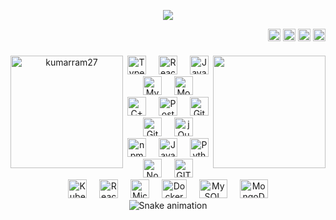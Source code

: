 <p align="center">
  <a href="https://git.io/typing-svg">
    <img src="https://readme-typing-svg.herokuapp.com/?lines=Hello,+There!+👋;This+is+Kumar+....;Nice+to+meet+you!&center=true&size=27">
  </a>
</p>

<div align="right" style="text-decoration: none;" >
  <a href="https://www.linkedin.com/in/kumarsatyasriram" target="_blank">
    <img alt="LinkedIn" title="LinkedIn" height="20" width="20" style="vertical-align: middle;" src="https://cdn.simpleicons.org/linkedin"></a>
  <a href="https://www.npmjs.com/~kumarsatyasriram" target="_blank">
    <img alt="npm" title="npm" height="20" width="20" style="vertical-align: middle;" src="https://cdn.simpleicons.org/npm"></a>
  <a href="https://dev.to/kumarsatyasriram" target="_blank">
    <img alt="dev.to" title="dev.to" height="20" style="vertical-align: middle;" src="https://i.imgur.com/mVm29vK.png"></a>
  <img height="20" style="vertical-align: middle;" src="https://visitor-badge.laobi.icu/badge?page_id=zumrudu-anka.zumrudu-anka">
</div>

###

<p align="center">
  <div align="center">
    <a href="https://github.com/kumarram27/github-readme-streak-stats" title="Go to Source">
      <img align="left" height=180 src="https://streak-stats.demolab.com/?user=kumarram27&theme=react&border=61dafb&background=FFFFFF00&hide_border=true" alt="kumarram27" />
    </a>
    <a href="https://github.com/kumarram27/github-readme-stats">
      <img align="right" height=180 src="https://github-readme-stats.vercel.app/api/top-langs/?username=kumarram27&hide=c%23,powershell,Mathematica,Ruby,Objective-C,Objective-C%2b%2b,Cuda&title_color=61dafb&text_color=ffffff&icon_color=61dafb&langs_count=8&layout=compact&border_color=61dafb&hide_border=true&size_weight=0.5&bg_color=00000000&count_weight=0.5" />
    </a>
  </div>
</p>

###

<p align="center" style= pointer-events: none;>
    <img src="https://cdn.jsdelivr.net/gh/devicons/devicon/icons/typescript/typescript-original.svg" height="30" title="TypeScript" alt="TypeScript logo" />
    <img width="12" />
    <img src="https://cdn.jsdelivr.net/gh/devicons/devicon/icons/react/react-original.svg" height="30" title="React" alt="React logo" />
    <img width="12" />
    <img src="https://cdn.jsdelivr.net/gh/devicons/devicon/icons/javascript/javascript-original.svg" height="30" title="JavaScript" alt="JavaScript logo" />
    <img width="12" />
    <img src="https://cdn.jsdelivr.net/gh/devicons/devicon/icons/mysql/mysql-original.svg" height="30" title="MySQL" alt="MySQL logo" />
    <img width="12" />
    <img src="https://cdn.jsdelivr.net/gh/devicons/devicon/icons/mongodb/mongodb-original.svg" height="30" title="MongoDB" alt="MongoDB logo" />
    <img width="12" />
    <img src="https://cdn.jsdelivr.net/gh/devicons/devicon/icons/cplusplus/cplusplus-original.svg" height="30" title="C++" alt="C++ logo" />
    <img width="12" />
    <img src="https://cdn.jsdelivr.net/gh/devicons/devicon/icons/postgresql/postgresql-original.svg" height="30" title="PostgreSQL" alt="PostgreSQL logo" />
    <img width="12" />
    <img src="https://cdn.jsdelivr.net/gh/devicons/devicon/icons/git/git-original.svg" height="30" title="Git" alt="Git logo" />
    <img width="12" />
    <img src="https://cdn.jsdelivr.net/gh/devicons/devicon/icons/gitlab/gitlab-original.svg" height="30" title="GitLab" alt="GitLab logo" />
    <img width="12" />
    <img src="https://cdn.jsdelivr.net/gh/devicons/devicon/icons/jquery/jquery-original.svg" height="30" title="jQuery" alt="jQuery logo" />
    <img width="12" />
    <img src="https://cdn.jsdelivr.net/gh/devicons/devicon/icons/npm/npm-original-wordmark.svg" height="30" title="npm" alt="npm logo" />
    <img width="12" />
    <img src="https://www.vectorlogo.zone/logos/java/java-icon.svg" height="30" title="Java" alt="Java logo" />
    <img width="12" />
    <img src="https://www.vectorlogo.zone/logos/python/python-icon.svg" height="30" title="Python" alt="Python logo" />
    <img width="12" />
    <img src="https://www.vectorlogo.zone/logos/nodejs/nodejs-icon.svg" height="30" title="Node.js" alt="Node.js logo" />
    <img width="12" />
    <img src="https://www.vectorlogo.zone/logos/git-scm/git-scm-icon.svg" height="30" title="GIT" alt="GIT logo" />
    <img width="12" />
    <img src="https://www.vectorlogo.zone/logos/kubernetes/kubernetes-icon.svg" height="30" title="Kubernetes" alt="Kubernetes logo" />
    <img width="12" />
    <img src="https://www.vectorlogo.zone/logos/reactjs/reactjs-icon.svg" height="30" title="ReactJS" alt="ReactJS logo" />
    <img width="12" />
    <img src="https://www.vectorlogo.zone/logos/microsoft_azure/microsoft_azure-icon.svg" height="30" title="Microsoft Azure" alt="Microsoft Azure logo" />
    <img width="12" />
    <img src="https://www.vectorlogo.zone/logos/docker/docker-official.svg" width="40" height="30" title="Docker" alt="Docker logo" />
    <img width="12" />
    <img src="https://www.vectorlogo.zone/logos/mysql/mysql-icon.svg" width="45" height="30" title="MySQL" alt="MySQL logo" />
    <img width="12" />
    <img src="https://www.vectorlogo.zone/logos/mongodb/mongodb-icon.svg" width="45" height="30" title="MongoDB" alt="MongoDB logo" />

<br>

<img src="https://raw.githubusercontent.com/kumarram27/kumarram27/output/snake.svg" alt="Snake animation" />
